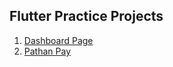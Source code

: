 ## Flutter Practice Projects

1. [Dashboard Page](dashboard/README.md)
2. [Pathan Pay](pathanpay/README.md)

